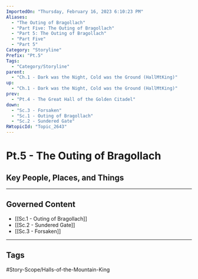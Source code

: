 ```yaml
---
ImportedOn: "Thursday, February 16, 2023 6:10:23 PM"
Aliases:
  - "The Outing of Bragollach"
  - "Part Five: The Outing of Bragollach"
  - "Part 5: The Outing of Bragollach"
  - "Part Five"
  - "Part 5"
Category: "Storyline"
Prefix: "Pt.5"
Tags:
  - "Category/Storyline"
parent:
  - "Ch.1 - Dark was the Night, Cold was the Ground (HallMtKing)"
up:
  - "Ch.1 - Dark was the Night, Cold was the Ground (HallMtKing)"
prev:
  - "Pt.4 - The Great Hall of the Golden Citadel"
down:
  - "Sc.3 - Forsaken"
  - "Sc.1 - Outing of Bragollach"
  - "Sc.2 - Sundered Gate"
RWtopicId: "Topic_2643"
---
```

# Pt.5 - The Outing of Bragollach
## Key People, Places, and Things
---
## Governed Content
- [[Sc.1 - Outing of Bragollach]]
- [[Sc.2 - Sundered Gate]]
- [[Sc.3 - Forsaken]]


---
## Tags
#Story-Scope/Halls-of-the-Mountain-King

